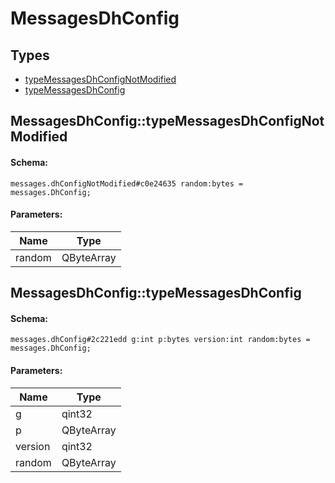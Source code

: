 # MessagesDhConfig

## Types

* [typeMessagesDhConfigNotModified](#messagesdhconfigtypemessagesdhconfignotmodified)
* [typeMessagesDhConfig](#messagesdhconfigtypemessagesdhconfig)

## MessagesDhConfig::typeMessagesDhConfigNotModified

#### Schema:

`messages.dhConfigNotModified#c0e24635 random:bytes = messages.DhConfig;`

#### Parameters:

|Name|Type|
|----|----|
|random|QByteArray|

## MessagesDhConfig::typeMessagesDhConfig

#### Schema:

`messages.dhConfig#2c221edd g:int p:bytes version:int random:bytes = messages.DhConfig;`

#### Parameters:

|Name|Type|
|----|----|
|g|qint32|
|p|QByteArray|
|version|qint32|
|random|QByteArray|

